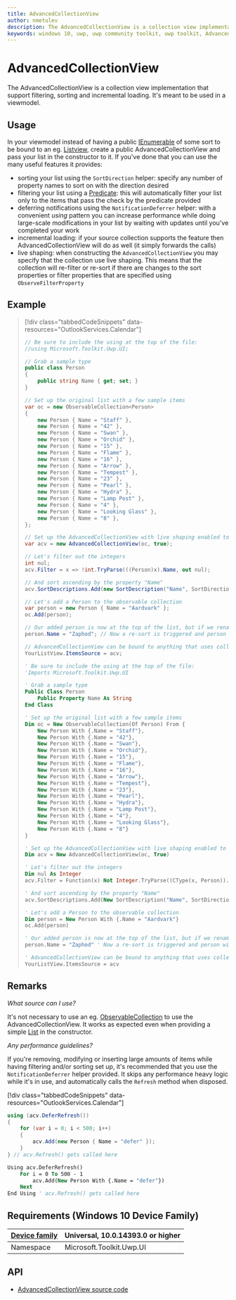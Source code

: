 ```yaml
---
title: AdvancedCollectionView
author: nmetulev
description: The AdvancedCollectionView is a collection view implementation that support filtering, sorting and incremental loading. It's meant to be used in a viewmodel. 
keywords: windows 10, uwp, uwp community toolkit, uwp toolkit, AdvancedCollectionView
---
```


# AdvancedCollectionView

The AdvancedCollectionView is a collection view implementation that support filtering, sorting and incremental loading. It's meant to be used in a viewmodel. 

## Usage

In your viewmodel instead of having a public [IEnumerable](https://docs.microsoft.com/en-us/dotnet/core/api/system.collections.generic.ienumerable-1) of some sort to be bound to an eg. [Listview](https://docs.microsoft.com/en-us/uwp/api/Windows.UI.Xaml.Controls.ListView), create a public AdvancedCollectionView and pass your list in the constructor to it. If you've done that you can use the many useful features it provides:

* sorting your list using the `SortDirection` helper: specify any number of property names to sort on with the direction desired
* filtering your list using a [Predicate](https://docs.microsoft.com/en-us/dotnet/core/api/system.predicate-1): this will automatically filter your list only to the items that pass the check by the predicate provided
* deferring notifications using the `NotificationDeferrer` helper: with a convenient _using_ pattern you can increase performance while doing large-scale modifications in your list by waiting with updates until you've completed your work
* incremental loading: if your source collection supports the feature then AdvancedCollectionView will do as well (it simply forwards the calls)
* live shaping: when constructing the `AdvancedCollectionView` you may specify that the collection use live shaping. This means that the collection will re-filter or re-sort if there are changes to the sort properties or filter properties that are specified using `ObserveFilterProperty`

## Example

> [!div class="tabbedCodeSnippets" data-resources="OutlookServices.Calendar"]
> ```csharp
> // Be sure to include the using at the top of the file:
> //using Microsoft.Toolkit.Uwp.UI;
> 
> // Grab a sample type
> public class Person
> {
>     public string Name { get; set; }
> }
> 
> // Set up the original list with a few sample items
> var oc = new ObservableCollection<Person>
> {
>     new Person { Name = "Staff" },
>     new Person { Name = "42" },
>     new Person { Name = "Swan" },
>     new Person { Name = "Orchid" },
>     new Person { Name = "15" },
>     new Person { Name = "Flame" },
>     new Person { Name = "16" },
>     new Person { Name = "Arrow" },
>     new Person { Name = "Tempest" },
>     new Person { Name = "23" },
>     new Person { Name = "Pearl" },
>     new Person { Name = "Hydra" },
>     new Person { Name = "Lamp Post" },
>     new Person { Name = "4" },
>     new Person { Name = "Looking Glass" },
>     new Person { Name = "8" },
> };
> 
> // Set up the AdvancedCollectionView with live shaping enabled to filter and sort the original list
> var acv = new AdvancedCollectionView(oc, true);
> 
> // Let's filter out the integers
> int nul;
> acv.Filter = x => !int.TryParse(((Person)x).Name, out nul);
> 
> // And sort ascending by the property "Name"
> acv.SortDescriptions.Add(new SortDescription("Name", SortDirection.Ascending));
> 
> // Let's add a Person to the observable collection
> var person = new Person { Name = "Aardvark" };
> oc.Add(person);
> 
> // Our added person is now at the top of the list, but if we rename this person, we can trigger a re-sort
> person.Name = "Zaphod"; // Now a re-sort is triggered and person will be last in the list
> 
> // AdvancedCollectionView can be bound to anything that uses collections. 
> YourListView.ItemsSource = acv;
> ```
> ```vb
> ' Be sure to include the using at the top of the file:
> 'Imports Microsoft.Toolkit.Uwp.UI
> 
> ' Grab a sample type
> Public Class Person
>     Public Property Name As String
> End Class
> 
> ' Set up the original list with a few sample items
> Dim oc = New ObservableCollection(Of Person) From {
>     New Person With {.Name = "Staff"},
>     New Person With {.Name = "42"},
>     New Person With {.Name = "Swan"},
>     New Person With {.Name = "Orchid"},
>     New Person With {.Name = "15"},
>     New Person With {.Name = "Flame"},
>     New Person With {.Name = "16"},
>     New Person With {.Name = "Arrow"},
>     New Person With {.Name = "Tempest"},
>     New Person With {.Name = "23"},
>     New Person With {.Name = "Pearl"},
>     New Person With {.Name = "Hydra"},
>     New Person With {.Name = "Lamp Post"},
>     New Person With {.Name = "4"},
>     New Person With {.Name = "Looking Glass"},
>     New Person With {.Name = "8"}
> }
> 
> ' Set up the AdvancedCollectionView with live shaping enabled to filter and sort the original list
> Dim acv = New AdvancedCollectionView(oc, True)
> 
> ' Let's filter out the integers
> Dim nul As Integer
> acv.Filter = Function(x) Not Integer.TryParse((CType(x, Person)).Name, nul)
> 
> ' And sort ascending by the property "Name"
> acv.SortDescriptions.Add(New SortDescription("Name", SortDirection.Ascending))
> 
> ' Let's add a Person to the observable collection
> Dim person = New Person With {.Name = "Aardvark"}
> oc.Add(person)
> 
> ' Our added person is now at the top of the list, but if we rename this person, we can trigger a re-sort
> person.Name = "Zaphod" ' Now a re-sort is triggered and person will be last in the list
> 
> ' AdvancedCollectionView can be bound to anything that uses collections.
> YourListView.ItemsSource = acv
> ```

## Remarks

_What source can I use?_

It's not necessary to use an eg. [ObservableCollection](https://docs.microsoft.com/en-us/dotnet/core/api/system.collections.objectmodel.observablecollection-1) to use the AdvancedCollectionView. It works as expected even when providing a simple [List](https://docs.microsoft.com/en-us/dotnet/core/api/system.collections.generic.list-1) in the constructor.

_Any performance guidelines?_

If you're removing, modifying or inserting large amounts of items while having filtering and/or sorting set up, it's recommended that you use the `NotificationDeferrer` helper provided. It skips any performance heavy logic while it's in use, and automatically calls the `Refresh` method when disposed.

[!div class="tabbedCodeSnippets" data-resources="OutlookServices.Calendar"]
```csharp
using (acv.DeferRefresh())
{
    for (var i = 0; i < 500; i++)
    {
        acv.Add(new Person { Name = "defer" });
    }
} // acv.Refresh() gets called here
```
```vb
Using acv.DeferRefresh()
    For i = 0 To 500 - 1
        acv.Add(New Person With {.Name = "defer"})
    Next
End Using ' acv.Refresh() gets called here
```

## Requirements (Windows 10 Device Family)

| [Device family](http://go.microsoft.com/fwlink/p/?LinkID=526370) | Universal, 10.0.14393.0 or higher |
| --- | --- |
| Namespace | Microsoft.Toolkit.Uwp.UI |

## API

* [AdvancedCollectionView source code](https://github.com/Microsoft/UWPCommunityToolkit/tree/master/Microsoft.Toolkit.Uwp.UI/AdvancedCollectionView)

